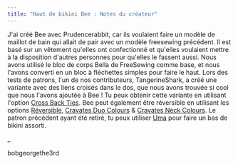 ```yaml
---
title: "Haut de bikini Bee : Notes du créateur"
---
```


J'ai créé Bee avec Prudencerabbit, car ils voulaient faire un modèle de maillot de bain qui allait de pair avec un modèle freesewing précédent. Il est basé sur un vêtement qu'elles ont confectionné et qu'elles voulaient mettre à la disposition d'autres personnes pour qu'elles le fassent aussi. Nous avons utilisé le bloc de corps Bella de FreeSewing comme base, et nous l'avons converti en un bloc à fléchettes simples pour faire le haut. Lors des tests de patrons, l'un de nos contributeurs, TangerineShark, a créé une variante avec des liens croisés dans le dos, que nous avons trouvée si cool que nous l'avons ajoutée à Bee ! Tu peux obtenir cette variante en utilisant l'option [Cross Back Ties](/docs/designs/bee/options/crossbackties/). Bee peut également être réversible en utilisant les options [Réversible](/docs/designs/bee/options/reversible), [Cravates Duo Colours](/docs/designs/bee/options/duocolorties) & [Cravates Neck Colours](/docs/designs/bee/options/necktiecolours). Le patron précédent ayant été retiré, tu peux utiliser [Uma](docs/designs/uma) pour faire un bas de bikini assorti.

_

bobgeorgethe3rd

